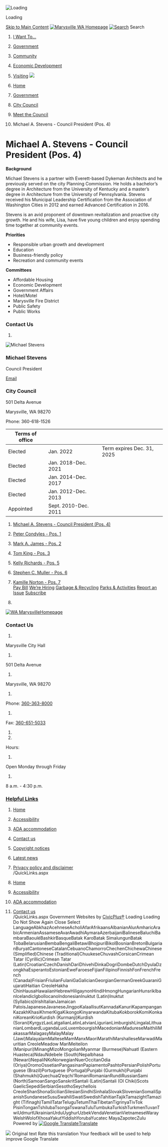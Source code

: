   ![Loading](images/29b064ce5f3fac784b14f1ae5d5b8dafc6d52f09fa98e32a9ca2ce302eb1c1f0.gif) 

Loading

  [Skip to Main Content](http://www.marysvillewa.gov/953/Michael-A-Stevens---Council-President-Po#cc8bd5517c-cfc5-4f2e-9df5-9d733e2fa41e)   [![Marysville WA Homepage](images/b68a04280d930b6fea090e4dddb7043d6212d591939e10dfd101fef31bedc2a6)](http://www.marysvillewa.gov/953/Michael-A-Stevens---Council-President-Po)   [![Search](images/25c3b7f49d80f120beef8ee347e0b7f4e6e1c68376fdebfd223758993b185c57)](http://www.marysvillewa.gov/Search/Results) Search 

 1.  [I Want To...](http://www.marysvillewa.gov/70/I-Want-To) 
 1.  [Government](http://www.marysvillewa.gov/27/Government) 
 1.  [Community](http://www.marysvillewa.gov/31/Community) 
 1.  [Economic Development](http://www.marysvillewa.gov/35/Economic-Development) 
 1.  [Visiting](http://www.marysvillewa.gov/9/Visiting) 
  ![](images/6b22f354fd50c2b7a4c68d86ffe7f46b2fb7933049633884a5d27adcdf464de2)  

 1.  [Home](http://www.marysvillewa.gov/953/Michael-A-Stevens---Council-President-Po) 
 1.  [Government](http://www.marysvillewa.gov/27/Government) 
 1.  [City Council](http://www.marysvillewa.gov/264/City-Council) 
 1.  [Meet the Council](http://www.marysvillewa.gov/265/Meet-the-Council) 
 1. Michael A. Stevens - Council President (Pos. 4)

# Michael A. Stevens - Council President (Pos. 4)

 __Background__ 

Michael Stevens is a partner with Everett-based Dykeman Architects and he previously served on the city Planning Commission. He holds a bachelor’s degree in Architecture from the University of Kentucky and a master’s degree in Architecture from the University of Pennsylvania. Stevens received his Municipal Leadership Certification from the Association of Washington Cities in 2012 and earned Advanced Certification in 2016.

Stevens is an avid proponent of downtown revitalization and proactive city growth. He and his wife, Lisa, have five young children and enjoy spending time together at community events.

 __Priorities__ 

 * Responsible urban growth and development
 * Education
 * Business-friendly policy
 * Recreation and community events  

 __Committees__ 

 * Affordable Housing
 * Economic Development
 * Government Affairs
 * Hotel/Motel
 * Marysville Fire District
 * Public Safety
 * Public Works

### Contact Us

 1.    

 ![Michael Stevens](images/86a955bc600a5debcc42a6b083d0af0e9e8f01ce31fdd4167e2a9fe9e1455345)    

### Michael Stevens   

Council President   

 [Email](mailto:mstevens@marysvillewa.gov)    

### City Council   

501 Delta Avenue   

Marysville, WA 98270   

Phone: 360-618-1526   

|Terms of office| | |
|---|---|---|
|Elected|Jan. 2022|Term expires Dec. 31, 2025|
|Elected|Jan. 2018-Dec. 2021| |
|Elected|Jan. 2014-Dec. 2017| |
|Elected|Jan. 2012-Dec. 2013| |
|Appointed|Sept. 2010-Dec. 2011||

 1.   [Michael A. Stevens - Council President (Pos. 4)](http://www.marysvillewa.gov/953/Michael-A-Stevens---Council-President-Po)  
 1.   [Peter Condyles - Pos. 1](http://www.marysvillewa.gov/954/Peter-Condyles---Pos-1)  
 1.   [Mark A. James - Pos. 2](http://www.marysvillewa.gov/951/Mark-A-James---Pos-2)  
 1.   [Tom King - Pos. 3](http://www.marysvillewa.gov/952/Tom-King---Pos-3)  
 1.   [Kelly Richards - Pos. 5](http://www.marysvillewa.gov/955/Kelly-Richards---Pos-5)  
 1.   [Stephen C. Muller - Pos. 6](http://www.marysvillewa.gov/956/Stephen-C-Muller---Pos-6)  
 1.   [Kamille Norton - Pos. 7](http://www.marysvillewa.gov/957/Kamille-Norton---Pos-7)  
  [Pay Bill](https://marysvillewa.billingdoc.net/login)   [We’re Hiring](http://www.marysvillewa.gov/137/City-of-Marysville-jobs-and-how-to-apply)   [Garbage & Recycling](http://www.marysvillewa.gov/172/Solid-Waste-Recycling)   [Parks & Activities](http://www.marysvillewa.gov/147/Parks-Culture-Recreation)   [Report an Issue](http://www.marysvillewa.gov/369/Report)   [Subscribe](http://www.marysvillewa.gov/list.aspx)  

 1.    

 [![WA MarysvilleHomepage](images/07dde20852cecf6d7b1f994fa6e40c162a478e372416320d43b41acdd7b042df)](http://www.marysvillewa.gov/953/Michael-A-Stevens---Council-President-Po)    

### Contact Us

 1.    

Marysville City Hall   

 1.    

501 Delta Avenue   

 1.    

Marysville, WA 98270   

 1.    

Phone: [360-363-8000]()    

 1.    

Fax: [360-651-5033]()    

 1. 
 1.    

Hours:   

 1.    

Open Monday through Friday   

 1.    

8 a.m. - 4:30 p.m.   

###  [Helpful Links](http://www.marysvillewa.gov/QuickLinks.aspx?CID=89) 

 1.  [Home](http://www.marysvillewa.gov/953/Michael-A-Stevens---Council-President-Po)  
 1.  [Accessibility](http://www.marysvillewa.gov/accessibility)  
 1.  [ADA accommodation](http://www.marysvillewa.gov/724/ADA-Accommodation)  
 1.  [Contact us](http://marysvillewa.gov/748/CommentsQuestions)  

 1.  [Copyright notices](http://www.marysvillewa.gov/site/copyright)  
 1.  [Latest news](http://www.marysvillewa.gov/civicalerts.aspx)  
 1.  [Privacy policy and disclaimer](http://www.marysvillewa.gov/772/Privacy-Policy-and-Disclaimer)  
 /QuickLinks.aspx 

 1.  [Home](http://www.marysvillewa.gov/953/Michael-A-Stevens---Council-President-Po)  

 1.  [Accessibility](http://www.marysvillewa.gov/accessibility)  

 1.  [ADA accommodation](http://www.marysvillewa.gov/724/ADA-Accommodation)  

 1.  [Contact us](http://marysvillewa.gov/748/CommentsQuestions)  
 /QuickLinks.aspx Government Websites by [CivicPlus®](https://connect.civicplus.com/referral)  Loading Loading Do Not Show Again Close Select LanguageAbkhazAcehneseAcholiAfarAfrikaansAlbanianAlurAmharicArabicArmenianAssameseAvarAwadhiAymaraAzerbaijaniBalineseBaluchiBambaraBaouléBashkirBasqueBatak KaroBatak SimalungunBatak TobaBelarusianBembaBengaliBetawiBhojpuriBikolBosnianBretonBulgarianBuryatCantoneseCatalanCebuanoChamorroChechenChichewaChinese (Simplified)Chinese (Traditional)ChuukeseChuvashCorsicanCrimean Tatar (Cyrillic)Crimean Tatar (Latin)CroatianCzechDanishDariDhivehiDinkaDogriDombeDutchDyulaDzongkhaEsperantoEstonianEweFaroeseFijianFilipinoFinnishFonFrenchFrench (Canada)FrisianFriulianFulaniGaGalicianGeorgianGermanGreekGuaraniGujaratiHaitian CreoleHakha ChinHausaHawaiianHebrewHiligaynonHindiHmongHungarianHunsrikIbanIcelandicIgboIlocanoIndonesianInuktut (Latin)Inuktut (Syllabics)IrishItalianJamaican PatoisJapaneseJavaneseJingpoKalaallisutKannadaKanuriKapampanganKazakhKhasiKhmerKigaKikongoKinyarwandaKitubaKokborokKomiKonkaniKoreanKrioKurdish (Kurmanji)Kurdish (Sorani)KyrgyzLaoLatgalianLatinLatvianLigurianLimburgishLingalaLithuanianLombardLugandaLuoLuxembourgishMacedonianMadureseMaithiliMakassarMalagasyMalayMalay (Jawi)MalayalamMalteseMamManxMaoriMarathiMarshalleseMarwadiMauritian CreoleMeadow MariMeiteilon (Manipuri)MinangMizoMongolianMyanmar (Burmese)Nahuatl (Eastern Huasteca)NdauNdebele (South)Nepalbhasa (Newari)NepaliNKoNorwegianNuerOccitanOdia (Oriya)OromoOssetianPangasinanPapiamentoPashtoPersianPolishPortuguese (Brazil)Portuguese (Portugal)Punjabi (Gurmukhi)Punjabi (Shahmukhi)QuechuaQʼeqchiʼRomaniRomanianRundiRussianSami (North)SamoanSangoSanskritSantali (Latin)Santali (Ol Chiki)Scots GaelicSepediSerbianSesothoSeychellois CreoleShanShonaSicilianSilesianSindhiSinhalaSlovakSlovenianSomaliSpanishSundaneseSusuSwahiliSwatiSwedishTahitianTajikTamazightTamazight (Tifinagh)TamilTatarTeluguTetumThaiTibetanTigrinyaTivTok PisinTonganTshilubaTsongaTswanaTuluTumbukaTurkishTurkmenTuvanTwiUdmurtUkrainianUrduUyghurUzbekVendaVenetianVietnameseWarayWelshWolofXhosaYakutYiddishYorubaYucatec MayaZapotecZulu Powered by  [![Google Translate](images/3f3f3a8d0882c4edd13c1755632554f3042dd0f45af91da1e753b94d76c2513f.png)Translate](https://translate.google.com)  

  ![](images/13a949374212f668e5cb41968b00a15c585519968fe4f6c7f4975d235370f0d0.svg)  Original text Rate this translation Your feedback will be used to help improve Google Translate 
